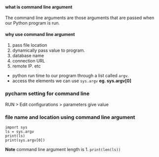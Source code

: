 #### what is command line argument  
The command line arguments are those arguments that are passed when our Python program is run.   

#### why use command line argument  
1. pass file location  
2. dynamically pass value to program.  
3. database name  
4. connection URL   
5. remote IP. etc   

* python run time to our program through a list called `argv`.   
* access the elements we can use `sys.argv` **eg. sys.argv[0]**       


 ### pycharm setting for command line  
RUN > Edit configurations > parameters give value

### file name and location using command line argument  
```` 
import sys   
ls = sys.argv 
print(ls)
print(sys.argv[0])
```` 

**Note** command line argument length is 1.  `print(len(ls))`